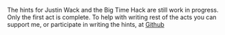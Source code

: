 The hints for Justin Wack and the Big Time Hack are still work in progress. Only the first act is complete. To help with writing rest of the acts you can support me, or participate in writing the hints, at [Github](https://github.com/nice-game-hints/justin-wack-big-time-hack)
